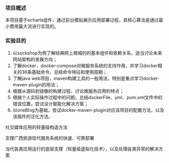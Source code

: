 ### 项目概述
本项目基于echarts组件，通过前台模拟展示应用部署过程，其核心算法是通过最小费用最大流进行实现的。

### 实验目的

1. 以sockshop为例了解经典网上商城的的基本组件和依赖关系，适当讨论未来网站架构的发展方向；
2. 了解docker，docker-compose对微服务系统的支持作用，并学习docker相关的36条基础命令，总结命令特征和使用周期；
3. 了解java web项目，maven构建工具的一般用法，特别是重点学习docker-maven-plugin的用法；
4. 根据从源码到镜像的构建过程，讨论微服务应用的特点；
5. 根据个人实际操作过程中的问题，总结dockerFile、yml、pom.xml文件中的错误位置，尝试设计智能化解决方案；
6. 以oneBlog为基础，尝试docker-maven-plugin对应该项目的配置方法，以及该插件的泛化方法。

社交媒体应用的轻量级构造方法

支撑广西旅游现代服务系统的快速、可靠部署

当代各类应用运行的底层支撑（轻量级虚拟化技术），以及处理各类异常的解决方案